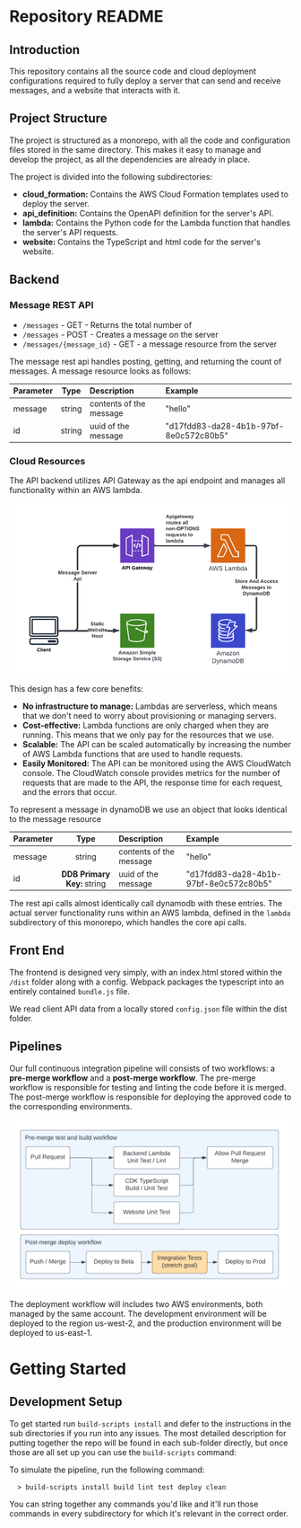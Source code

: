 # Repository README
## Introduction

This repository contains all the source code and cloud deployment configurations required to fully deploy a server that can send and receive messages, and a website that interacts with it.

## Project Structure

The project is structured as a monorepo, with all the code and configuration files stored in the same directory. This makes it easy to manage and develop the project, as all the dependencies are already in place.

The project is divided into the following subdirectories:

- **cloud_formation:** Contains the AWS Cloud Formation templates used to deploy the server.
- **api_definition:** Contains the OpenAPI definition for the server's API.
- **lambda:** Contains the Python code for the Lambda function that handles the server's API requests.
- **website:** Contains the TypeScript and html code for the server's website.

## Backend
### Message REST API

* `/messages` - GET - Returns the total number of
* `/messages` - POST - Creates a message on the server
* `/messages/{message_id}` - GET - a message resource from the server

The message rest api handles posting, getting, and returning the count of messages.
A message resource looks as follows:

| Parameter | Type | Description | Example |
| :- | :-: | :- | :- |
| message | string | contents of the message | "hello"
| id | string | uuid of the message | "d17fdd83-da28-4b1b-97bf-8e0c572c80b5" |

### Cloud Resources

The API backend utilizes API Gateway as the api endpoint and manages all functionality
within an AWS lambda.

<img src="./assets/Message%20Website%20Diagram.png" width="500" height="auto">

This design has a few core benefits:

- **No infrastructure to manage:** Lambdas are serverless, which means that we don't need to worry about provisioning or managing servers.
- **Cost-effective:** Lambda functions are only charged when they are running. This means that we only pay for the resources that we use.
- **Scalable:** The API can be scaled automatically by increasing the number of AWS Lambda functions that are used to handle requests.
- **Easily Monitored:** The API can be monitored using the AWS CloudWatch console. The CloudWatch console provides metrics for the number of requests that are made to the API, the response time for each request, and the errors that occur.

To represent a message in dynamoDB we use an object that looks identical to the message resource

| Parameter | Type | Description | Example |
| :- | :-: | :- | :- |
| message | string| contents of the message | "hello"
| id | **DDB Primary Key:** string | uuid of the message | "d17fdd83-da28-4b1b-97bf-8e0c572c80b5" |

The rest api calls almost identically call dynamodb with these entries. The actual server functionality runs within
an AWS lambda, defined in the `lambda` subdirectory of this monorepo, which handles the core api calls.

## Front End

The frontend is designed very simply, with an index.html stored within the `/dist` folder along with a config.
Webpack packages the typescript into an entirely contained `bundle.js` file.

We read client API data from a locally stored `config.json` file within the dist folder.

## Pipelines

Our full continuous integration pipeline will consists of two workflows: a **pre-merge workflow** and a
**post-merge workflow**. The pre-merge workflow is responsible for testing and linting the code before
it is merged. The post-merge workflow is responsible for deploying the approved code to the corresponding
environments.

<img src="./documents/Workflow%20Diagrams.png" width="500" height="auto">

The deployment workflow will includes two AWS environments, both managed by the same account.
The development environment will be deployed to the region us-west-2, and the production environment
will be deployed to us-east-1.

# Getting Started

## Development Setup

To get started run `build-scripts install` and defer to the instructions in the sub directories if you
run into any issues. The most detailed description for putting together the repo will be found in each sub-folder directly,
but once those are all set up you can use the `build-scripts` command:

To simulate the pipeline, run the following command:

      > build-scripts install build lint test deploy clean

You can string together any commands you'd like and it'll run those commands in every subdirectory
for which it's relevant in the correct order.

